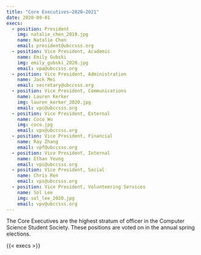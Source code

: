 ```yaml
---
title: "Core Executives—2020–2021"
date: 2020-09-01
execs:
  - position: President
    img: natalie_chen_2019.jpg
    name: Natalie Chen
    email: president@ubccsss.org
  - position: Vice President, Academic
    name: Emily Gubski
    img: emily_gubski_2020.jpg
    email: vpa@ubccsss.org
  - position: Vice President, Administration
    name: Jack Mei
    email: secretary@ubccsss.org
  - position: Vice President, Communications
    name: Lauren Kerker
    img: lauren_kerker_2020.jpg
    email: vpc@ubccsss.org
  - position: Vice President, External
    name: Coco Wu
    img: coco.jpg
    email: vpx@ubccsss.org
  - position: Vice President, Financial
    name: Ray Zhang
    email: vpf@ubccsss.org
  - position: Vice President, Internal
    name: Ethan Yeung
    email: vpi@ubccsss.org
  - position: Vice President, Social
    name: Chris Ren
    email: vps@ubccsss.org
  - position: Vice President, Volunteering Services
    name: Sol Lee
    img: sol_lee_2020.jpg
    email: vpv@ubccsss.org
---
```


The Core Executives are the highest stratum of officer in the Computer Science Student Society. These positions are voted on in the annual spring elections.

{{< execs >}}
